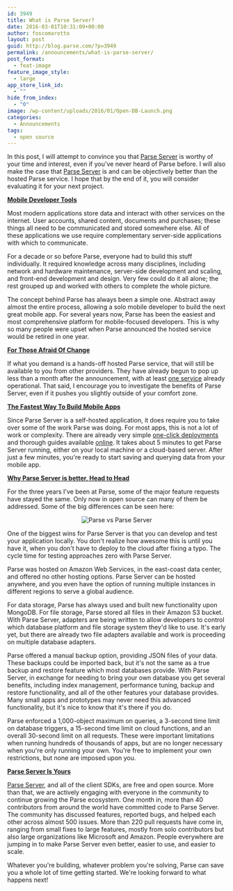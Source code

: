 ```yaml
---
id: 3949
title: What is Parse Server?
date: 2016-03-01T10:31:09+00:00
author: foscomarotto
layout: post
guid: http://blog.parse.com/?p=3949
permalink: /announcements/what-is-parse-server/
post_format:
  - feat-image
feature_image_style:
  - large
app_store_link_id:
  - ""
hide_from_index:
  - "0"
image: /wp-content/uploads/2016/01/Open-DB-Launch.png
categories:
  - Announcements
tags:
  - open source
---
```

In this post, I will attempt to convince you that <a href="https://github.com/ParsePlatform/parse-server" target="_blank">Parse Server</a> is worthy of your time and interest, even if you've never heard of Parse before. I will also make the case that <a href="https://github.com/ParsePlatform/parse-server" target="_blank">Parse Server</a> is and can be objectively better than the hosted Parse service. I hope that by the end of it, you will consider evaluating it for your next project.

<u>**Mobile Developer Tools**</u>

Most modern applications store data and interact with other services on the internet. User accounts, shared content, documents and purchases; these things all need to be communicated and stored somewhere else. All of these applications we use require complementary server-side applications with which to communicate.

For a decade or so before Parse, everyone had to build this stuff individually. It required knowledge across many disciplines, including network and hardware maintenance, server-side development and scaling, and front-end development and design. Very few could do it all alone; the rest grouped up and worked with others to complete the whole picture.

The concept behind Parse has always been a simple one. Abstract away almost the entire process, allowing a solo mobile developer to build the next great mobile app. For several years now, Parse has been the easiest and most comprehensive platform for mobile-focused developers. This is why so many people were upset when Parse announced the hosted service would be retired in one year.

<u>**For Those Afraid Of Change**</u>

If what you demand is a hands-off hosted Parse service, that will still be available to you from other providers. They have already begun to pop up less than a month after the announcement, with at least <a href="https://nodechef.com/parse-server" target="_blank">one service</a> already operational. That said, I encourage you to investigate the benefits of Parse Server, even if it pushes you slightly outside of your comfort zone.

<u>**The Fastest Way To Build Mobile Apps**</u>

Since Parse Server is a self-hosted application, it does require you to take over some of the work Parse was doing. For most apps, this is not a lot of work or complexity. There are already very simple <a href="https://github.com/ParsePlatform/parse-server#getting-started" target="_blank">one-click deployments</a> and thorough guides available <a href="https://github.com/ParsePlatform/parse-server/wiki#community-links" target="_blank">online</a>. It takes about 5 minutes to get Parse Server running, either on your local machine or a cloud-based server. After just a few minutes, you're ready to start saving and querying data from your mobile app.

<u>**Why Parse Server is better, Head to Head**</u>

For the three years I've been at Parse, some of the major feature requests have stayed the same. Only now in open source can many of them be addressed. Some of the big differences can be seen here:

<center>
  <img src="{{ site.url }}/assets/wp-content/uploads/2016/02/comparison3.png" alt="Parse vs Parse Server" />
</center>

One of the biggest wins for Parse Server is that you can develop and test your application locally. You don't realize how awesome this is until you have it, when you don't have to deploy to the cloud after fixing a typo. The cycle time for testing approaches zero with Parse Server.

Parse was hosted on Amazon Web Services, in the east-coast data center, and offered no other hosting options. Parse Server can be hosted anywhere, and you even have the option of running multiple instances in different regions to serve a global audience.

For data storage, Parse has always used and built new functionality upon MongoDB. For file storage, Parse stored all files in their Amazon S3 bucket. With Parse Server, adapters are being written to allow developers to control which database platform and file storage system they'd like to use. It's early yet, but there are already two file adapters available and work is proceeding on multiple database adapters.

Parse offered a manual backup option, providing JSON files of your data. These backups could be imported back, but it's not the same as a true backup and restore feature which most databases provide. With Parse Server, in exchange for needing to bring your own database you get several benefits, including index management, performance tuning, backup and restore functionality, and all of the other features your database provides. Many small apps and prototypes may never need this advanced functionality, but it's nice to know that it's there if you do.

Parse enforced a 1,000-object maximum on queries, a 3-second time limit on database triggers, a 15-second time limit on cloud functions, and an overall 30-second limit on all requests. These were important limitations when running hundreds of thousands of apps, but are no longer necessary when you're only running your own. You're free to implement your own restrictions, but none are imposed upon you.

<u>**Parse Server Is Yours**</u>

<a href="https://github.com/ParsePlatform/parse-server" target="_blank">Parse Server</a>, and all of the client SDKs, are free and open source. More than that, we are actively engaging with everyone in the community to continue growing the Parse ecosystem. One month in, more than 40 contributors from around the world have committed code to Parse Server. The community has discussed features, reported bugs, and helped each other across almost 500 issues. More than 220 pull requests have come in, ranging from small fixes to large features, mostly from solo contributors but also large organizations like Microsoft and Amazon. People everywhere are jumping in to make Parse Server even better, easier to use, and easier to scale.

Whatever you're building, whatever problem you're solving, Parse can save you a whole lot of time getting started. We're looking forward to what happens next!